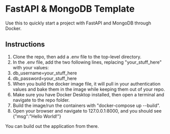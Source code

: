 <h1>FastAPI & MongoDB Template</h1>
Use this to quickly start a project with FastAPI and MongoDB through Docker.
<br>
<h2>Instructions</h2>
<ol>
<li>Clone the repo, then add a .env file to the top-level directory.
<li>In the .env file, add the two following lines, replacing "your_stuff_here" with your values:
<li>db_username=your_stuff_here
<li>db_password=your_stuff_here
<li>When you build the docker image file, it will pull in your authentication values and bake them in the image while keeping them out of your repo.
<li>Make sure you have Docker Desktop installed, then open a terminal and navigate to the repo folder.
<li>Build the image/run the containers with "docker-compose up --build".
<li>Open your browser and navigate to 127.0.0.1:8000, and you should see {"msg":"Hello World!"}
</ol>

You can build out the application from there.
